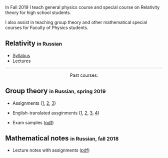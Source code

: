 In Fall 2019 I teach general physics course and special course on Relativity theory for high school students.

I also assist in teaching group theory and other mathematical special courses for Faculty of Physics students.
##  Relativity <font size="3">in Russian</font>
* <a href='/teaching/relativity/relativity_syllabus.pdf'>Syllabus</a>
* Lectures

---
<center>Past courses:</center>

## Group theory <font size="3">in Russian, spring 2019</font>

* Assignments (<a href="group_theory/gt1.pdf">1</a>, <a href="group_theory/gt2.pdf">2</a>, <a href="group_theory/gt3.pdf">3</a>)

* English-translated assginments (<a href="group_theory/gt1_en.pdf">1</a>, <a href="group_theory/gt2_en.pdf">2</a>, <a href="group_theory/gt3_en.pdf">3</a>, <a href="group_theory/gt4_en.pdf">4</a>)

* Exam samples (<a href="group_theory/examset1.pdf">pdf</a>)

## Mathematical notes <font size="3">in Russian, fall 2018</font> 
* Lecture notes with assignments (<a href="dg/assignments.pdf">pdf</a>)
